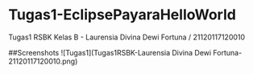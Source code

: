 # Tugas1-EclipsePayaraHelloWorld
Tugas1 RSBK Kelas B - Laurensia Divina Dewi Fortuna / 21120117120010

##Screenshots
![Tugas1](Tugas1RSBK-Laurensia Divina Dewi Fortuna-21120117120010.png)
